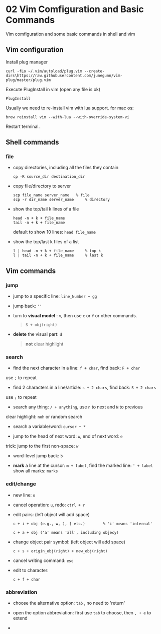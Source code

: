 # 02 Vim Comfiguration and Basic Commands

Vim comfiguration and some basic commands in shell and vim

## Vim configuration
Install plug manager

```shell
curl -fLo ~/.vim/autoload/plug.vim --create-dirs\https://raw.githubusercontent.com/junegunn/vim-plug/master/plug.vim
```

Execute PlugInstall in vim (open any file is ok)

```vim
PlugInstall
```

Usually we need to re-install vim with lua support. for mac os:

```shell
brew reinstall vim --with-lua --with-override-system-vi
```

Restart terminal.



## Shell commands

### file
* copy directories, including all the files they contain

	```
	cp -R source_dir destination_dir
	```
	
* copy file/directory to server

	```
	scp file_name server_name 	% file
	scp -r dir_name server_name 	% directory
	```

* show the top/tail k lines of a file

	```
	head -n + k + file_name
	tail -n + k + file_name
	```
	default to show 10 lines: ``` head file_name ```
	
* show the top/last k files of a list

	```
	l | head -n + k + file_name		% top k
	l | tail -n + k + file_name		% last k
	```

	
## Vim commands

### jump
* jump to a specific line:	``` line_Number + gg ```

* jump back:	``` '' ```

* turn to **visual model** : ``` v ```, then use ``` c ``` or ``` f ``` or other commands.

	> ``` S + obj(right) ```

* **delete** the visual part: ``` d ```
	> **not** clear highlight


### search
* find the next character in a line:	``` f + char ```, find back:	``` F + char ```

 use ``` ; ``` to repeat

* find 2 characters in a line/article:		``` s + 2 chars ```, find back:	``` S + 2 chars ```

 use ``` ; ``` to repeat

* search any thing: 	``` / + anything ```, use ``` n ``` to next and ``` N ``` to previous

 clear highlight: ``` noh ``` or random search

* search a variable/word:		``` cursor + * ```

* jump to the head of next word: ``` w ```, end of next word: ``` e ```

 trick: jump to the first non-space: ``` w ```

* word-level jump back: ``` b ```

* **mark** a line at the cursor: ``` m + label ```, find the  marked line: ``` ' + label ```
 show all marks: ``` marks ```






### edit/change
* new line:		``` o ```

* cancel operation: ``` u ```, redo: ``` ctrl + r ```

* edit pairs: (left object will add space)

	```
	c + i + obj (e.g., w, ), ] etc.)		% 'i' means 'internal'
	
	c + a + obj ('a' means 'all', including objecy)
	```

* change object pair symbol: (left object will add space)

	```
	c + s + origin_obj(right) + new_obj(right)
	```

* cancel writing command: ``` esc ```

* edit to character:
	```
	c + f + char
	```


### abbreviation
* choose the alternative option: ``` tab ``` , no need to 'return'

* open the option abbreviation: first use ``` tab ``` to choose, then ``` , + e ``` to extend

* 









